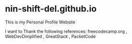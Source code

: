 # nin-shift-del.github.io
This is my Personal Profile Website

I want to Thank the following references:
freecodecamp.org
, WebDevDimplified
, GreatStack
, PacketCode

